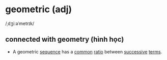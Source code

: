 # geometric (adj)

/ˌdʒiːəˈmetrɪk/

## connected with geometry (hình học)

- A geometric [sequence](sequence-n.md#an-orderred-set-of-numbers-events-actions-etc-chuỗi-dãy) has a [common](common-adj.md#shared-by-or-belonging-to-two-or-more-peoplethings-or-by-the-peoplethings-in-a-group-chung) [ratio](ratio-n.md#the-relationship-between-two-groups-of-people-and-things-that-is-represented-by-two-numbers-showing-how-much-larger-one-group-is-than-the-other-tỷ-lệ-tỷ-số) between [successive](successive-adj.md#following-immediately-one-after-the-other-liền-kề) [terms](term-n.md#each-of-the-various-parts-in-a-series-an-equation-etc-số-hạng).